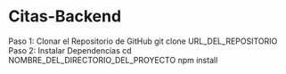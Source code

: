 # Citas-Backend
Paso 1: Clonar el Repositorio de GitHub
  git clone URL_DEL_REPOSITORIO
Paso 2: Instalar Dependencias
  cd NOMBRE_DEL_DIRECTORIO_DEL_PROYECTO
  npm install
  
